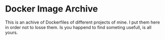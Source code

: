 # Docker Image Archive
This is an achive of Dockerfiles of different projects of mine. I put them here in order not to losse them. Is you happend to find someting usefull, is all yours.